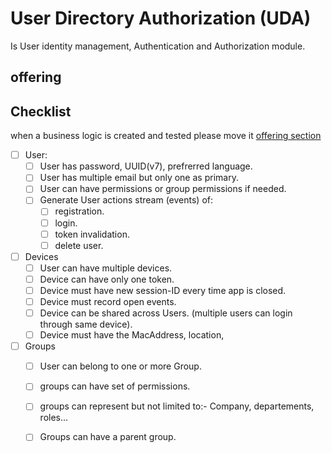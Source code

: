# User Directory Authorization (UDA)
Is User identity management, Authentication and Authorization module.

## offering

## Checklist
when a business logic is created and tested please move it [offering section](#offering)

- [ ] User:
	- [ ] User has password, UUID(v7), prefrerred language.
	- [ ] User has multiple email but only one as primary.
	- [ ] User can have permissions or group permissions if needed.
	- [ ] Generate User actions stream (events) of:
		- [ ] registration.
		- [ ] login.
		- [ ] token invalidation.
		- [ ] delete user.
- [ ] Devices
	- [ ] User can have multiple devices.
	- [ ] Device can have only one token.
	- [ ] Device must have new session-ID every time app is closed.
	- [ ] Device must record open events.
	- [ ] Device can be shared across Users. (multiple users can login through same device).
	- [ ] Device must have the MacAddress, location,
- [ ] Groups
	- [ ] User can belong to one or more Group.
	- [ ] groups can have set of permissions.
	- [ ] groups can represent but not limited to:- Company, departements, roles...
	- [ ] Groups can have a parent group.

